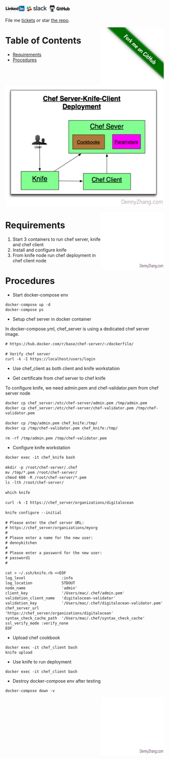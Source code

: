 [![LinkedIn](https://raw.githubusercontent.com/USDevOps/mywechat-slack-group/master/images/linkedin.png)](https://www.linkedin.com/in/dennyzhang001) [![Slack](https://raw.githubusercontent.com/USDevOps/mywechat-slack-group/master/images/slack.png)](https://www.dennyzhang.com/slack) [![Github](https://raw.githubusercontent.com/USDevOps/mywechat-slack-group/master/images/github.png)](https://github.com/DennyZhang)

File me [tickets](https://github.com/DennyZhang/chef-study/issues) or star [the repo](https://github.com/DennyZhang/chef-study).

<a href="https://github.com/DennyZhang?tab=followers"><img align="right" width="200" height="183" src="https://raw.githubusercontent.com/USDevOps/mywechat-slack-group/master/images/fork_github.png" /></a>

Table of Contents
=================

   * [Requirements](#requirements)
   * [Procedures](#procedures)

![scenario-103-design.png](../images/scenario-103-design.png)

<a href="https://www.dennyzhang.com"><img align="right" width="200" height="183" src="https://raw.githubusercontent.com/USDevOps/mywechat-slack-group/master/images/dns.png"></a>

# Requirements
1. Start 3 containers to run chef server, knife and chef client
2. Install and configure knife
3. From knife node run chef deployment in chef client node

# Procedures
- Start docker-compose env
```
docker-compose up -d
docker-compose ps
```

- Setup chef server in docker container

In docker-compose.yml, chef_server is using a dedicated chef server image.

```
# https://hub.docker.com/r/base/chef-server/~/dockerfile/

# Verify chef server
curl -k -I https://localhost/users/login
```

- Use chef_client as both client and knife workstation

- Get certificate from chef server to chef knife

To configure knife, we need admin.pem and chef-validator.pem from chef server node

```
docker cp chef_server:/etc/chef-server/admin.pem /tmp/admin.pem
docker cp chef_server:/etc/chef-server/chef-validator.pem /tmp/chef-validator.pem

docker cp /tmp/admin.pem chef_knife:/tmp/
docker cp /tmp/chef-validator.pem chef_knife:/tmp/

rm -rf /tmp/admin.pem /tmp/chef-validator.pem
```

- Configure knife workstation
```
docker exec -it chef_knife bash

mkdir -p /root/chef-server/.chef
mv /tmp/*.pem /root/chef-server/
chmod 600 -R /root/chef-server/*.pem
ls -lth /root/chef-server/

which knife

curl -k -I https://chef_server/organizations/digitalocean

knife configure --initial

# Please enter the chef server URL:
# https://chef_server/organizations/myorg
#
# Please enter a name for the new user:
# dennykitchen
#
# Please enter a password for the new user:
# password1
#

cat > ~/.ssh/knife.rb <<EOF
log_level                :info
log_location             STDOUT
node_name                'admin'
client_key               '/Users/mac/.chef/admin.pem'
validation_client_name   'digitalocean-validator'
validation_key           '/Users/mac/.chef/digitalocean-validator.pem'
chef_server_url          'https://chef_server/organizations/digitalocean'
syntax_check_cache_path  '/Users/mac/.chef/syntax_check_cache'
ssl_verify_mode :verify_none
EOF
```

- Upload chef cookbook
```
docker exec -it chef_client bash
knife upload
```

- Use knife to run deployment
```
docker exec -it chef_client bash
```

- Destroy docker-compose env after testing
```
docker-compose down -v
```

<a href="https://www.dennyzhang.com"><img align="right" width="200" height="183" src="https://raw.githubusercontent.com/USDevOps/mywechat-slack-group/master/images/dns.png"></a>
